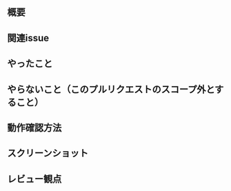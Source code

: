 ## 概要

<!-- このPRの目的と概要を簡潔に説明してください -->

## 関連issue

<!--
もし、IssueからこのPRを作成した場合、そのIssue番号を記載してください
記載するとき、このPRがマージされたら自動的にIssueがクローズされる様に記載してください
参考: https://docs.github.com/en/issues/tracking-your-work-with-issues/using-issues/linking-a-pull-request-to-an-issue
-->

## やったこと

<!-- 具体的に実装した内容を記載してください -->

## やらないこと（このプルリクエストのスコープ外とすること）

## 動作確認方法

<!-- 今回の実装が正しいかどうかをどう確認したのか記載してください -->

## スクリーンショット

<!-- アプリ画面上に変化が見える場合、スクショまたは動画を掲載してください -->

## レビュー観点

<!-- レビューアに特に確認してほしい箇所があれば記載してください -->
